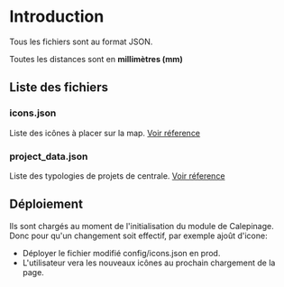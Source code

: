 # Introduction

Tous les fichiers sont au format JSON.

Toutes les distances sont en **millimètres (mm)**
## Liste des fichiers
### icons.json
Liste des icônes à placer sur la map. [Voir réference](/config/icons)
### project_data.json
Liste des typologies de projets de centrale. [Voir réference](/config/project_data)

## Déploiement

Ils sont chargés au moment de l'initialisation du module de Calepinage.
Donc pour qu'un changement soit effectif, par exemple ajoût d'icone:
 - Déployer le fichier modifié config/icons.json en prod.
 - L'utilisateur vera les nouveaux icônes au prochain chargement de la page.

